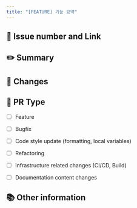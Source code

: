 ```yaml
---
title: "[FEATURE] 기능 요약"
---
```


## 📌 Issue number and Link
<!-- 관련있는 이슈 번호(#000)을 적어주세요.
  closed #Issue_number를 적어주세요 -->

## ✏️ Summary
<!-- 개요
작성한 코드에 swagger 내용을 추가했는지 점검해주세요! -->

## 📝 Changes
<!-- 작업 사항 및 변경로직 -->


## 🔎 PR Type
<!-- 해당되는 항목에 [x]를 표시해주세요. -->

- [ ] Feature
- [ ] Bugfix
- [ ] Code style update (formatting, local variables)
- [ ] Refactoring
- [ ] infrastructure related changes (CI/CD, Build)
- [ ] Documentation content changes


## 📚 Other information
<!-- 참고할 사항이 있다면 적어주세요 -->